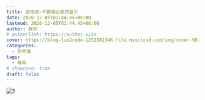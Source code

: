 ```yaml
---
title: 吉他谱-不要停止我的音乐
date: 2020-12-05T01:44:45+08:00
lastmod: 2020-12-05T01:44:45+08:00
author: 痛仰
# authorlink: https://author.site
cover: https://blog-lin2code-1252382346.file.myqcloud.com/img/cover-%E4%B8%8D%E8%A6%81%E5%81%9C%E6%AD%A2%E6%88%91%E7%9A%84%E9%9F%B3%E4%B9%90.jpg
categories:
  - 吉他谱
tags:
  - 痛仰
# showcase: true
draft: false
---
```


![1](https://blog-lin2code-1252382346.file.myqcloud.com/guitar-tab/%E4%B8%8D%E8%A6%81%E5%81%9C%E6%AD%A2%E6%88%91%E7%9A%84%E9%9F%B3%E4%B9%90.jpg)
